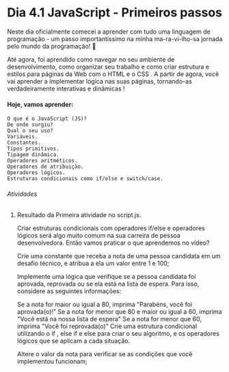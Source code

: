 # Dia 4.1 JavaScript - Primeiros passos

Neste dia oficialmente comecei a aprender com tudo uma linguagem de programação - um passo importantíssimo na minha ma-ra-vi-lho-sa jornada pelo mundo da programação! 🎉

Até agora, foi aprendido como navegar no seu ambiente de desenvolvimento, como organizar seu trabalho e como criar estrutura e estilos para páginas da Web com o HTML e o CSS . A partir de agora, você vai aprender a implementar lógica nas suas páginas, tornando-as verdadeiramente interativas e dinâmicas !

#### Hoje, vamos aprender:

    O que é o JavaScript (JS)?
    De onde surgiu?
    Qual o seu uso?
    Variáveis.
    Constantes.
    Tipos primitivos.
    Tipagem dinâmica.
    Operadores aritméticos.
    Operadores de atribuição.
    Operadores lógicos.
    Estruturas condicionais como if/else e switch/case.

###### Atividades

1. Resultado da Primeira atividade no script.js.

   Criar estruturas condicionais com operadores if/else e operadores lógicos será algo muito comum na sua carreira de pessoa desenvolvedora. Então vamos praticar o que aprendemos no vídeo?

    Crie uma constante que receba a nota de uma pessoa candidata em um desafio técnico, e atribua a ela um valor entre 1 e 100;

    Implemente uma lógica que verifique se a pessoa candidata foi aprovada, reprovada ou se ela está na lista de espera. Para isso, considere as seguintes informações:

    Se a nota for maior ou igual a 80, imprima "Parabéns, você foi aprovada(o)!"
    Se a nota for menor que 80 e maior ou igual a 60, imprima "Você está na nossa lista de espera"
    Se a nota for menor que 60, imprima "Você foi reprovada(o)"
    Crie uma estrutura condicional utilizando o if , else if e else para criar o seu algoritmo, e os operadores lógicos que se aplicam a cada situação.

    Altere o valor da nota para verificar se as condições que você implementou funcionam;
